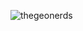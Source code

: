 ![thegeonerds](https://user-images.githubusercontent.com/36950610/178370422-04505279-7ffe-4e88-92f6-3955d843ba9d.jpg)
